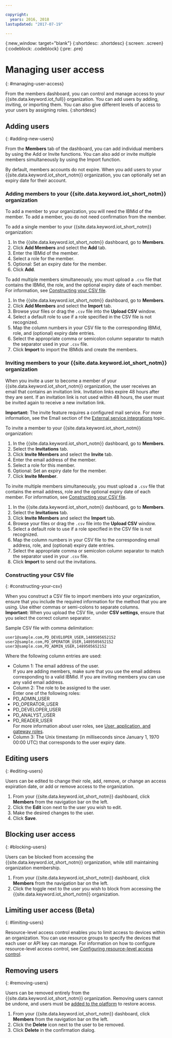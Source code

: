 ```yaml
---

copyright:
  years: 2016, 2018
lastupdated: "2017-07-19"

---
```


{:new_window: target="blank"}
{:shortdesc: .shortdesc}
{:screen: .screen}
{:codeblock: .codeblock}
{:pre: .pre}

# Managing user access
{: #managing-user-access}

From the members dashboard, you can control and manage access to your {{site.data.keyword.iot_full}} organization. You can add users by adding, inviting<!--, registering-->, or importing them. You can also give different levels of access to your users by assigning roles.
{:shortdesc}

## Adding users
{: #adding-new-users}

From the **Members** tab of the dashboard, you can add individual members by using the <!--Add, Invite, or Register--> Add or Invite functions. You can also <!--add, invite, or register-->add or invite multiple members simultaneously by using the Import function.

By default, members accounts do not expire. When you add users to your {{site.data.keyword.iot_short_notm}} organization, you can optionally set an expiry date for their account.

### Adding members to your {{site.data.keyword.iot_short_notm}} organization

To add a member to your organization, you will need the IBMid of the member. To add a member, you do not need confirmation from the member.

To add a single member to your {{site.data.keyword.iot_short_notm}} organization:
1. In the {{site.data.keyword.iot_short_notm}} dashboard, go to **Members**.
2. Click **Add Members** and select the **Add** tab.
3. Enter the IBMid of the member.
4. Select a role for the member.
5. Optional: Set an expiry date for the member.
6. Click **Add**.

To add multiple members simultaneously, you must upload a `.csv` file that contains the IBMid, the role, and the optional expiry date of each member. For information, see [Constructing your CSV file](#constructing-your-csv).
1. In the {{site.data.keyword.iot_short_notm}} dashboard, go to **Members**.
2. Click **Add Members** and select the **Import** tab.
3. Browse your files or drag the `.csv` file into the **Upload CSV** window.
4. Select a default role to use if a role specified in the CSV file is not recognized.
5. Map the column numbers in your CSV file to the corresponding IBMid, role, and (optional) expiry date entries.
6. Select the appropriate comma or semicolon column separator to match the separator used in your `.csv` file.
7. Click **Import** to import the IBMids and create the members.


### Inviting members to your {{site.data.keyword.iot_short_notm}} organization

When you invite a user to become a member of your {{site.data.keyword.iot_short_notm}} organization, the user receives an email that contains an invitation link. Invitation links expire 48 hours after they are sent. If an invitation link is not used within 48 hours, the user must be invited again to receive a new invitation link.

**Important:** The invite feature requires a configured mail service. For more information, see the Email section of the [External service integrations](reference/extensions/index.html#email) topic.

To invite a member to your {{site.data.keyword.iot_short_notm}} organization:
1. In the {{site.data.keyword.iot_short_notm}} dashboard, go to **Members**.
2. Select the **Invitations** tab.
2. Click **Invite Members** and select the **Invite** tab.
3. Enter the email address of the member.
4. Select a role for this member.
5. Optional: Set an expiry date for the member.
6. Click **Invite Member**.

To invite multiple members simultaneously, you must upload a `.csv` file that contains the email address, role and the optional expiry date of each member. For information, see [Constructing your CSV file](#constructing-your-csv).
1. In the {{site.data.keyword.iot_short_notm}} dashboard, go to **Members**.
2. Select the **Invitations** tab.
2. Click **Invite Members** and select the **Import** tab.
3. Browse your files or drag the `.csv` file into the **Upload CSV** window.
4. Select a default role to use if a role specified in the CSV file is not recognized.
5. Map the column numbers in your CSV file to the corresponding email address, role, and (optional) expiry date entries.
6. Select the appropriate comma or semicolon column separator to match the separator used in your `.csv` file.
7. Click **Import** to send out the invitations.

<!-- ### Registering a member with your {{site.data.keyword.iot_short_notm}} organization

If your organization is using {{site.data.keyword.Bluemix_notm}} {{site.data.keyword.ssoshort}}, you can add individual members to your organization by registering them, which does not require an IBMid.

To register a member with your {{site.data.keyword.iot_short_notm}} organization:
1. In the {{site.data.keyword.iot_short_notm}} dashboard, go to **Members**.
2. Select the **Invitations** tab.
2. Click **Invite Members** and select **Invite**.
3. Enter the email address of the member.
4. Select a role for this member.
5. Enter the subject, realm name, and issuer.
   **Important:** Ensure that the `Subject`, `Realm Name`, and `Issuer` fields comply with the OpenID Connect recommendations and standards. For more information, see the [OpenID Connect ![External link icon](../../icons/launch-glyph.svg "External link icon")](http://openid.net/connect/){: new_window} website.
6. Optional: Set an expiry date for the member.
7. Click **Register Member**.

To register multiple members simultaneously, you must upload a CSV (`.csv`) file that contains the email address, role, subject, realm name, issuer, and the optional expiry date of each member.
1. In the {{site.data.keyword.iot_short_notm}} dashboard, go to **Access**.
2. Click **Add Member** and select **Import**.
3. Click **Bulk Register**.
4. Select a default role and ensure that the column numbers on your CSV file match the column numbers in the CSV settings.
5. Ensure the column separator in your CSV file matches the column separator in the CSV settings.
6. Click **Browse your files** or drag the CSV file into the **Upload CSV** window. -->

### Constructing your CSV file
{: #constructing-your-csv}

When you construct a CSV file to import members into your organization, ensure that you include the required information for the method that you are using. Use either commas or semi-colons to separate columns.  
**Important:** When you upload the CSV file, under **CSV settings**, ensure that you select the correct column separator.

Sample CSV file with comma delimitation:  
```
user1@sample.com,PD_DEVELOPER_USER,1489505652152
user2@sample.com,PD_OPERATOR_USER,1489505652152
user3@sample.com,PD_ADMIN_USER,1489505652152
```

Where the following column entries are used:  
- Column 1: The email address of the user.  
If you are adding members, make sure that you use the email address corresponding to a valid IBMid. If you are inviting members you can use any valid email address.
- Column 2: The role to be assigned to the user.  
Enter one of the following roles:
 - PD_ADMIN_USER
 - PD_OPERATOR_USER
 - PD_DEVELOPER_USER
 - PD_ANALYST_USER
 - PD_READER_USER  
 For more information about user roles, see [User, application, and gateway roles](roles_index.html#user_roles).
- Column 3: The Unix timestamp (in milliseconds since January 1, 1970 00:00 UTC) that corresponds to the user expiry date.

## Editing users
{: #editing-users}

Users can be edited to change their role, add, remove, or change an access expiration date, or add or remove access to the organization.

1. From your {{site.data.keyword.iot_short_notm}} dashboard, click **Members** from the navigation bar on the left.
2. Click the **Edit** icon next to the user you wish to edit.
3. Make the desired changes to the user.
4. Click **Save**.

## Blocking user access
{: #blocking-users}

Users can be blocked from accessing the {{site.data.keyword.iot_short_notm}} organization, while still maintaining organization membership.

1. From your {{site.data.keyword.iot_short_notm}} dashboard, click **Members** from the navigation bar on the left.
2. Click the toggle next to the user you wish to block from accessing the {{site.data.keyword.iot_short_notm}} organization.

## Limiting user access (Beta)
{: #limiting-users}

Resource-level access control enables you to limit access to devices within an organization. You can use resource groups to specify the devices that each user or API key can manage. For information on how to configure resource-level access control, see [Configuring resource-level access control](reference/rlac.html#configure_RLAC).

## Removing users
{: #removing-users}

Users can be removed entirely from the {{site.data.keyword.iot_short_notm}} organization. Removing users cannot be undone, and users must be [added to the platform](#adding-new-users) to restore access.

1. From your {{site.data.keyword.iot_short_notm}} dashboard, click **Members** from the navigation bar on the left.
2. Click the **Delete** icon next to the user to be removed.
3. Click **Delete** in the confirmation dialog.
